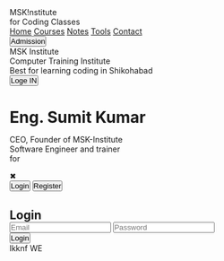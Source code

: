 <!DOCTYPE html>
<html lang="en">

<head>
    <link rel="stylesheet" href="msk.css">
    <title>Document</title>
    <style>
        * {
    margin: 0;
    padding: 0;
    box-sizing: border-box;
}

body {
    background: url('your-background.jpg') no-repeat center center/cover;
}


.nav {
    height: 70px;
    width: 100%;


}

.logo {
    float: left;
    width: 220px;
    text-align: center;
    height: 60px;
    margin-left: 20px;
}

.right {
    margin-top: 7px;
    height: 60px;
    width: 625px;
    float: right;
}

.link {
    font-size: 17.6px;
    display: flex;
    align-items: center;
    justify-content: center;
    font-weight: bold;
    font-family: 'Courier New', Courier, monospace;
    height: 60px;
    width: 360px;
    float: left;
}

a {
    transition: all 0.3s ease;
    text-decoration: none;
    color: rgba(240, 123, 255, 0.781);
    margin-left: 10px;

}

a:hover {
    color: rgb(100, 61, 136);
    text-decoration: none;
}

.men {
    float: right;
    margin-right: 80px;
}

.msk {
    font-weight: bold;
    font-size: 29px;
    font-family: 'Courier New', Courier, monospace;
    color: rgba(240, 123, 255, 0.781);
    margin-top: 12px;



}

.for {
    font-size: 14px;
    font-weight: bold;
    color: rgba(240, 123, 255, 0.781);
    font-family: 'Courier New', Courier, monospace;
    text-align: center;
    margin-top: -8px;
}

button {
    --glow-color: rgb(217, 176, 255);
    --glow-spread-color: rgba(191, 123, 255, 0.781);
    --enhanced-glow-color: rgba(231, 206, 255);
    --btn-color: rgba(100, 61, 136);
    border: 0.25em solid var(--glow-color);
    padding: 0.8em 3em;
    color: var(--glow-color);
    font-size: 15px;
    font-weight: bold;
    background-color: var(--btn-color);
    border-radius: 1em;
    outline: none;
    box-shadow: 0 0 1em 0.25 var(--glow-color),
        0 0 4em 1em var(--glow-spread-color),
        inset 0 0 0.75em 0.25 var(--glow-color);
    text-shadow: 0 0 0.5em var(--glow-color);
    position: relative;
    transition: all 0.3s;

}

button::after {
    pointer-events: none;
    content: "";
    position: absolute;
    top: 120%;
    left: 0;
    height: 100%;
    width: 100%;
    background-color: var(--glow-spread-color);
    filter: blur(2em);
    opacity: 0.7;
    transform: perspective(1.5em) rotateX(35deg) scale(1, 0.6);
}

button:hover {
    color: var(--btn-color);
    background-color: var(--glow-color);
    box-shadow: 0 0 1em 0.25em var(--glow-color),
        0 0 4em 1em var(--glow-spread-color),
        inset 0 0 0.75em 0.25em var(--glow-color);
}


.box {
    width: 430px;
    height: 520px;
    font-family: system-ui, -apple-system, BlinkMacSystemFont, 'Segoe UI', Roboto, Oxygen, Ubuntu, Cantarell, 'Open Sans', 'Helvetica Neue', sans-serif;
}

.ins {
    font-weight: bold;
    font-size: 42px;
    color: rgba(100, 61, 136);
    margin-top: 140px;
    text-align: center;
}

.com {
    font-weight: bold;
    font-size: 25px;
    color: rgba(100, 61, 136);
    text-align: center;
}

.best {
    font-weight: bold;
    font-size: 15px;
    color: rgba(100, 61, 136);
    text-align: center;
}

.join {
    text-align: center;
    margin-top: 20px;
}

.card {
    margin-top: none;
    margin-right: 25px;
    margin-left: 90px;
    width: 790px;
    aspect-ratio: 1 / 0.7;
    border-radius: 15px;
    position: relative;
    cursor: pointer;
    float: right;
    overflow: hidden;


}

.card .image-box {
    width: 100%;
    height: 100%;
    border-radius: 15px;

}

.card .image-box img {
    background-color:rgba(240, 123, 255, 0.781);
    width: 100%;
    height: 100%;
    object-fit: cover;
    object-position: 50% 90%;
    border-radius: inherit;
    transition: 0.5s ease-in-out;
    position: relative;
    z-index: 1;
    border-radius: 15px;
}

.card::after {
    content: "";
    position: absolute;
    inset: 0;
    opacity: 0;
    transition: 0.4s ease-in-out;
    z-index: 2;
    border-radius: 15px;

}

.card:hover img {
    padding: 20px;
    border-radius: 15px;
    background-color: #e4e0e6;

}

.card:hover::after {
    opacity: 1;
    backdrop-filter: blur(2px);
    -webkit-backdrop-filter: blur(8px);
    padding: 20px;
}

.content {
    background-color: transparent;
    width: 80%;
    position: absolute;
    top: 70%;
    left: 50%;
    transform: translate(-50%, -50%);
    color: rgb(176, 89, 211);
    text-align: center;
    z-index: 3;
    opacity: 0;
    transition: 0.5s ease-in-out;
    font-family: system-ui, -apple-system, BlinkMacSystemFont, 'Segoe UI', Roboto, Oxygen, Ubuntu, Cantarell, 'Open Sans', 'Helvetica Neue', sans-serif;

}

h1 {
    background-color: transparent;
    font-weight: bold;
}

.content p {
    background-color: transparent;
    font-size: 21px;
}

.card:hover .content {
    opacity: 1;
}

.con {
    overflow: hidden;
    width: 100%;
    height: 600px;
    display: flex;
}

img {
    border-radius: 20px;
}

.logo {
    float: left;
}

.right {
    float: right;
}


p span {
    position: relative;
    color: rgb(92, 40, 141);
    font-family: 'Courier New', Courier, monospace;
    font-weight: bold;
}

p span::before {
    content: "";
    right: -8px;
    top: 10%;
    height: 20px;
    width: 2px;
    position: absolute;
    background-color: rgba(92, 40, 141);
    transform: translate(-45%);
}

.bg img {
    width: 1350px;
}


.form-box h2 {
    font-size: 2emz;
    color: rgba(191, 123, 255, 0.781);
    text-align: center;
}

.input-box {
    position: relative;
    width: 100%;
    height: 50px;
    border-bottom: 2px solid rgba(191, 123, 255, 0.781);
    margin: 30px 0;
}

.input-box label {
    position: absolute;
    top: 50%;
    left: 5px;
    transform: translateY(-50%);
    font-size: 1em;
    color: rgba(191, 123, 255, 0.781);
    font-weight: 500;
    pointer-events: none;
    transition: 0.5s;
}

.input-box input:focus~label,
.input-box input:valid~label {
    top: -5px;
}

.input-box input {
    width: 100%;
    height: 100%;
    background: transparent;
    border: none;
    outline: none;
    font-weight: 600;
    color: rgba(100, 61, 136);
    font-size: 1em;
    padding: 0 35px 0 5px;
}

.input-box .icon {
    position: absolute;
    right: 8px;
    font-size: 1.2em;
    color: rgba(240, 123, 255, 0.781);
    line-height: 57px;

}

.remember-forgot {
    font-size: .9em;
    color: rgba(240, 123, 255, 0.781);
    font-weight: 500;
    margin: -15px 0 15px;
    display: flex;
    justify-content: space-between;

}

.remember-forgot label input {
    accent-color: rgba(240, 123, 255, 0.781);
    margin-right: 3px;

}

.remember-forgot a {
    color: rgba(240, 123, 255, 0.781);
    text-decoration: none;

}

.remember-forgot a:hover {
    text-decoration: none;

}

.wrapper .form-box.register {
    position: absolute;
    transform: translateX(400px);
}

.btn {
    width: 100%;
    height: 45px;
    cursor: pointer;
}

.login-register {
    font-size: 0.9em;
    color: rgba(100, 61, 136);
    text-align: center;
    font-weight: 500;
    margin: 25px 0 10px;

}

.login-register p a {
    color: rgba(100, 61, 136);
    text-decoration: none;
    font-weight: 800;
}

.popup-overlay {
    position: fixed;
    top: 0;
    left: 0;
    width: 100vw;
    height: 100vh;
    background: rgba(0, 0, 0, 0.7);
    display: none;
    justify-content:space-around; 
    align-items: center;
    z-index: 1000;
    opacity: 0;
    transition: opacity 0.3s ease;
    
    
}

.popup-overlay.active {
    display: flex;
    opacity: 1;
}

/* Popup Form */
.popup-form {       
    background: transparent;
    padding: 30px;
    border-radius: 12px;
    width: 300px;
    color: rgba(100, 61, 136);
    font-family: sans-serif;
    position: relative;
    box-shadow: 0 0 15px rgba(0, 0, 0, 0.3);
    animation: fadeIn 0.4s ease-in;
    opacity: 1;
    backdrop-filter: blur(22px);
    -webkit-backdrop-filter: blur(18px);
    
}

@keyframes fadeIn {
    from {
        transform: scale(0.95);
        opacity: 0;
    }
    to {
        transform: scale(1);
        opacity: 1;
    }
}

.popup-form h2 {
    margin-top: 0;
    text-align: center;
}

.popup-form input {
    width: 100%;
    padding: 10px;
    margin: 10px 0;
    border-radius: 6px;
    border: rgba(240, 123, 255, 0.781);
    color: black;
    font-size: 16px;
    background-color: transparent;
    backdrop-filter: blur(2px);
    -webkit-backdrop-filter: blur(8px);
}

.popup-form button {
    width: 100%;
    padding: 10px;
    border: none;
    background: rgba(100, 61, 136);
    font-weight: bold;
    border-radius: 6px;
    cursor: pointer;
    margin-top: 10px;
}

.popup-form button:hover {
    background: rgba(240, 123, 255, 0.781);
    color: rgba(100, 61, 136);
}

.close-btn {
    position: absolute;
    top: 10px;
    right: 10px;
    cursor: pointer;
    font-size: 18px;
    color: rgba(100, 61, 136);
    
}


.tab-switch {
    display: flex;
    justify-content: space-around;
    margin-bottom: 15px;
}

.tab-switch button {
    background: transparent;
    border: none;
    font-weight: bold;
    cursor: pointer;
    color: rgba(100, 61, 136);
}

.tab-switch button.active {
    text-decoration: underline;
    color: rgba(100, 61, 136);
}


 </style>
</head>

<div>
    <div class="nav">
        <div class="logo">
            <div class="msk"> MSK!nstitute</div>
            <div class="for">for Coding Classes</div>
        </div>
        <div class="right">
            <div class="link">
                <a href="">Home</a>
                <a href="#">Courses</a>
                <a href="#">Notes</a>
                <a href="#">Tools</a>
                <a href="#">Contact</a>
            </div>
            <div class="men"><button onclick="openPopup()">Admission</button></div>
        </div>
    </div>
    <div class="con">
        <div class="box">
            <div class="ins">MSK Institute</div>
            <div class="com">Computer Training Institute</div>
            <div class="best">Best for learning coding in Shikohabad</div>
            <div class="join"><button onclick="openPopup()">Loge IN</button></div>
        </div>
        <div class="card">
            <div class="image-box">
                <img src="C:\Users\MSK-Institute\Pictures\Screenshots\Screenshot 2025-06-28 145522.png" alt="">
            </div>
            <div class="content">
                <h1>Eng. Sumit Kumar</h1>
                <p>
                    CEO, Founder of MSK-Institute <br> Software Engineer and trainer <br> for <span> </span>
                </p>
            </div>
        </div>
    </div>
        <div class="popup-overlay" id="popup">
        <div class="popup-form">
            <div class="close-btn" onclick="closePopup()">✖</div>
            <div class="tab-switch">
                <button id="loginTab" class="active" onclick="switchTab('login')">Login</button>
                <button id="registerTab" onclick="switchTab('register')">Register</button>
            </div>
            <form id="loginForm">
                <h2>Login</h2>
                <input type="email" placeholder="Email" required>
                <input type="password" placeholder="Password" required>
                <button type="submit">Login</button>
            </form>
            <form id="registerForm" style="display:none;">
                <h2>Register</h2>
                <input type="text" placeholder="Name" required>
                <input type="email" placeholder="Email" required>
                <input type="password" placeholder="Password" required>
                <button type="submit">Register</button>
            </form>
        </div>
    </div>
</div>

<script>
    const popup = document.getElementById("popup");
    const loginForm = document.getElementById("loginForm");
    const registerForm = document.getElementById("registerForm");

    const loginTab = document.getElementById("loginTab");
    const registerTab = document.getElementById("registerTab");

    function openPopup() {
        popup.classList.add("active");
    }

    function closePopup() {
        popup.classList.remove("active");
    }

    function switchTab(tab) {
        if (tab === "login") {
            loginForm.style.display = "block";
            registerForm.style.display = "none";
            loginTab.classList.add("active");
            registerTab.classList.remove("active");
        } else {
            loginForm.style.display = "none";
            registerForm.style.display = "block";
            loginTab.classList.remove("active");
            registerTab.classList.add("active");
        }
    }

    // Optional: Close popup when clicking outside form
    popup.addEventListener("click", (e) => {
        if (e.target === popup) closePopup();
    });
</script>
</body>
<script src="msk.js"></script>
<script type="module" src="https://unpkg.com/ionicons@7.1.0/dist/ionicons/ionicons.esm.js"></script>
<script nomodule src="https://unpkg.com/ionicons@7.1.0/dist/ionicons/ionicons.js"></script>
lkknf
WE
</html>
